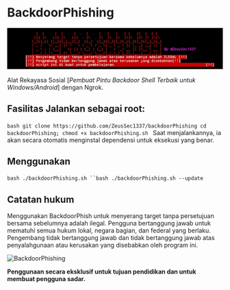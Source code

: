 # BackdoorPhishing

![BackdoorPhishing](./images/banner.png)

Alat Rekayasa Sosial [*Pembuat Pintu Backdoor Shell Terbaik untuk Windows/Android*] dengan Ngrok. 
## Fasilitas Jalankan sebagai root: 
```bash git clone https://github.com/ZeusSec1337/backdoorPhishing cd backdoorPhishing; chmod +x backdoorPhishing.sh ``` 
Saat menjalankannya, ia akan secara otomatis menginstal dependensi untuk eksekusi yang benar. 

## Menggunakan
```bash ./backdoorPhishing.sh ``bash ./backdoorPhishing.sh --update ``` 
## Catatan hukum 
Menggunakan BackdoorPhish untuk menyerang target tanpa persetujuan bersama sebelumnya adalah ilegal. 
Pengguna  bertanggung jawab untuk mematuhi semua hukum lokal, negara bagian, dan federal yang berlaku. Pengembang tidak bertanggung jawab dan tidak bertanggung jawab atas penyalahgunaan atau kerusakan yang disebabkan oleh program ini. 

![BackdoorPhishing](./images/BackdoorPhising.png)

**Penggunaan secara eksklusif untuk tujuan pendidikan dan untuk membuat pengguna sadar.**
